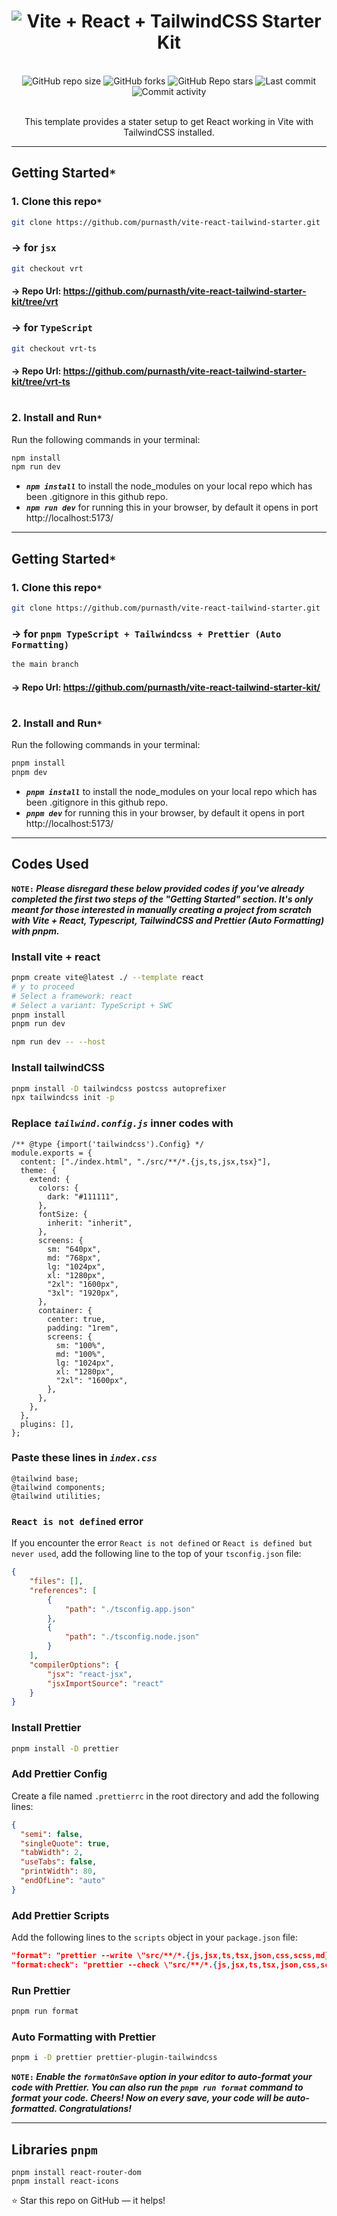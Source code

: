 <h1 align="center">
  <img
      src="https://readme-typing-svg.demolab.com?font=Roboto+Slab&color=9f4bff&size=30&center=true&vCenter=true&width=500&lines=Vite++React++TailwindCSS+Starter+Kit;"
      alt="Vite + React + TailwindCSS Starter Kit"
  />
</h1>
  <br/>

<div align="center">
  <img
    alt="GitHub repo size"
    src="https://img.shields.io/github/repo-size/purnasth/vite-react-tailwind-starter?color=9f4bff&logo=github&style=for-the-badge&logoColor=9f4bff"
  />
  <img
    alt="GitHub forks"
    src="https://img.shields.io/github/forks/purnasth/vite-react-tailwind-starter?color=9f4bff&logo=github&style=for-the-badge&logoColor=9f4bff"
  />
  <img
    alt="GitHub Repo stars"
    src="https://img.shields.io/github/stars/purnasth/vite-react-tailwind-starter?color=9f4bff&logo=github&style=for-the-badge&logoColor=9f4bff"
  />
  <img
    alt="Last commit"
    src="https://img.shields.io/github/last-commit/purnasth/vite-react-tailwind-starter?color=9f4bff&logo=git&logoColor&style=for-the-badge"
  />
  <img
    alt="Commit activity"
    src="https://img.shields.io/github/commit-activity/m/purnasth/vite-react-tailwind-starter?color=9f4bff&logo=git&logoColor&style=for-the-badge"
  />
</div>
<br />

<p align="center">This template provides a stater setup to get React working in Vite with TailwindCSS installed.</p>

---

## Getting Started`*`

### 1. Clone this repo`*`

```sh
git clone https://github.com/purnasth/vite-react-tailwind-starter.git
```

### &rarr; for `jsx`

<!-- how to print arrow in markdown ?
https://stackoverflow.com/questions/30003353/how-to-write-an-arrow-in-markdown 
 -->

```sh
git checkout vrt
```

#### &rarr; Repo Url: https://github.com/purnasth/vite-react-tailwind-starter-kit/tree/vrt

### &rarr; for `TypeScript`

```sh
git checkout vrt-ts
```

#### &rarr; Repo Url: https://github.com/purnasth/vite-react-tailwind-starter-kit/tree/vrt-ts

#

### 2. Install and Run`*`

Run the following commands in your terminal:

```sh
npm install
npm run dev
```

- <b><em>`npm install`</em></b> to install the node_modules on your local repo which has been .gitignore in this github repo.
- <b><em>`npm run dev`</em></b> for running this in your browser, by default it opens in port http://localhost:5173/

---

## Getting Started`*`

### 1. Clone this repo`*`

```sh
git clone https://github.com/purnasth/vite-react-tailwind-starter.git
```


### &rarr; for `pnpm TypeScript + Tailwindcss + Prettier (Auto Formatting)`

```sh
the main branch
```

#### &rarr; Repo Url: https://github.com/purnasth/vite-react-tailwind-starter-kit/

#

### 2. Install and Run`*`

Run the following commands in your terminal:

```sh
pnpm install
pnpm dev
```

- <b><em>`pnpm install`</em></b> to install the node_modules on your local repo which has been .gitignore in this github repo.
- <b><em>`pnpm dev`</em></b> for running this in your browser, by default it opens in port http://localhost:5173/

---


## Codes Used

<b>`NOTE:`
<em>
Please disregard these below provided codes if you've already completed the first two steps of the "Getting Started" section. It's only meant for those interested in manually creating a project from scratch with Vite + React, Typescript, TailwindCSS and Prettier (Auto Formatting) with pnpm.
</em>
</b>

### Install vite + react

```sh
pnpm create vite@latest ./ --template react
# y to proceed
# Select a framework: react
# Select a variant: TypeScript + SWC
pnpm install
pnpm run dev
```

```sh
npm run dev -- --host
```

### Install tailwindCSS

```sh
pnpm install -D tailwindcss postcss autoprefixer
npx tailwindcss init -p
```

### Replace <em>`tailwind.config.js`</em> inner codes with

```
/** @type {import('tailwindcss').Config} */
module.exports = {
  content: ["./index.html", "./src/**/*.{js,ts,jsx,tsx}"],
  theme: {
    extend: {
      colors: {
        dark: "#111111",
      },
      fontSize: {
        inherit: "inherit",
      },
      screens: {
        sm: "640px",
        md: "768px",
        lg: "1024px",
        xl: "1280px",
        "2xl": "1600px",
        "3xl": "1920px",
      },
      container: {
        center: true,
        padding: "1rem",
        screens: {
          sm: "100%",
          md: "100%",
          lg: "1024px",
          xl: "1280px",
          "2xl": "1600px",
        },
      },
    },
  },
  plugins: [],
};
```

### Paste these lines in <em>`index.css`</em>

```
@tailwind base;
@tailwind components;
@tailwind utilities;
```

### `React is not defined` error

If you encounter the error `React is not defined` or `React is defined but never used`, add the following line to the top of your `tsconfig.json` file:

```json
{
    "files": [],
    "references": [
        {
            "path": "./tsconfig.app.json"
        },
        {
            "path": "./tsconfig.node.json"
        }
    ],
    "compilerOptions": {
        "jsx": "react-jsx",
        "jsxImportSource": "react"
    }
}
```

### Install Prettier

```sh
pnpm install -D prettier
```

### Add Prettier Config

Create a file named `.prettierrc` in the root directory and add the following lines:

```json
{
  "semi": false,
  "singleQuote": true,
  "tabWidth": 2,
  "useTabs": false,
  "printWidth": 80,
  "endOfLine": "auto"
}
```

### Add Prettier Scripts

Add the following lines to the `scripts` object in your `package.json` file:

```json
"format": "prettier --write \"src/**/*.{js,jsx,ts,tsx,json,css,scss,md}\"",
"format:check": "prettier --check \"src/**/*.{js,jsx,ts,tsx,json,css,scss,md}\""
```

### Run Prettier

```sh
pnpm run format
```

### Auto Formatting with Prettier

```sh
pnpm i -D prettier prettier-plugin-tailwindcss
```

<b>`NOTE:`
<em>
Enable the `formatOnSave` option in your editor to auto-format your code with Prettier. You can also run the `pnpm run format` command to format your code. 
Cheers! Now on every save, your code will be auto-formatted. Congratulations! 
</em>
</b>


---

## Libraries `pnpm`

```
pnpm install react-router-dom
pnpm install react-icons
```
<!-- pnpm install react-router-dom
pnpm install react-icons
pnpm install react-helmet
pnpm install react-query
pnpm install react-toastify
pnpm install react-modal
pnpm install react-select
pnpm install react-datepicker
pnpm install react-table
pnpm install react-hook-form
pnpm install react-markdown
pnpm install react-syntax-highlighter
pnpm install react-draggable
pnpm install react-beautiful-dnd
pnpm install react-spring
pnpm install react-use
pnpm install react-use-gesture
pnpm install react-use-measure -->

⭐ Star this repo on GitHub — it helps!